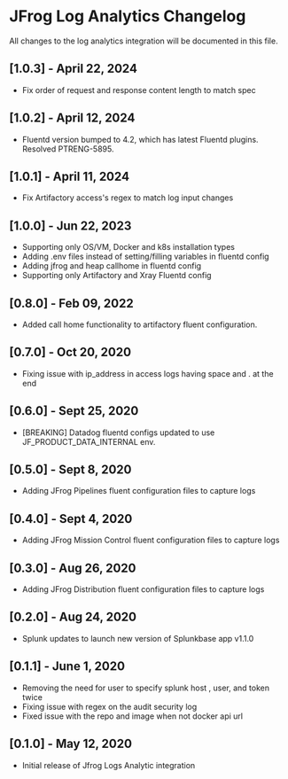 # JFrog Log Analytics Changelog

All changes to the log analytics integration will be documented in this file.

## [1.0.3] - April 22, 2024

* Fix order of request and response content length to match spec

## [1.0.2] - April 12, 2024

* Fluentd version bumped to 4.2, which has latest Fluentd plugins. Resolved PTRENG-5895.

## [1.0.1] - April 11, 2024

* Fix Artifactory access's regex to match log input changes

## [1.0.0] - Jun 22, 2023

* Supporting only OS/VM, Docker and k8s installation types
* Adding .env files instead of setting/filling variables in fluentd config
* Adding jfrog and heap callhome in fluentd config
* Supporting only Artifactory and Xray Fluentd config

## [0.8.0] - Feb 09, 2022

* Added call home functionality to artifactory fluent configuration.

## [0.7.0] - Oct 20, 2020

* Fixing issue with ip_address in access logs having space and . at the end

## [0.6.0] - Sept 25, 2020

* [BREAKING] Datadog fluentd configs updated to use JF_PRODUCT_DATA_INTERNAL env.

## [0.5.0] - Sept 8, 2020

* Adding JFrog Pipelines fluent configuration files to capture logs

## [0.4.0] - Sept 4, 2020

* Adding JFrog Mission Control fluent configuration files to capture logs

## [0.3.0] - Aug 26, 2020

* Adding JFrog Distribution fluent configuration files to capture logs

## [0.2.0] - Aug 24, 2020

* Splunk updates to launch new version of Splunkbase app v1.1.0

## [0.1.1] - June 1, 2020

* Removing the need for user to specify splunk host , user, and token twice
* Fixing issue with regex on the audit security log
* Fixed issue with the repo and image when not docker api url

## [0.1.0] - May 12, 2020

* Initial release of Jfrog Logs Analytic integration
